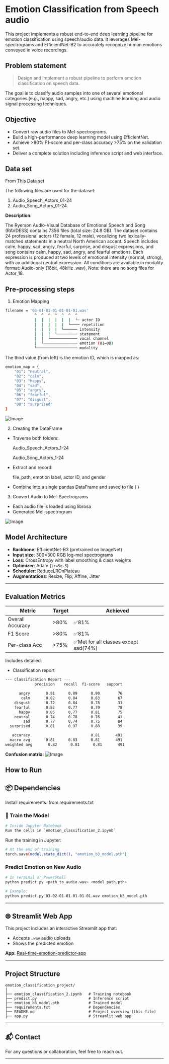 
# Emotion Classification from Speech audio

This project implements a robust end-to-end deep learning pipeline for emotion classification using speech/audio data. It leverages Mel-spectrograms and EfficientNet-B2 to accurately recognize human emotions conveyed in voice recordings.


## Problem statement
> Design and implement a robust pipeline to perform emotion classification on speech data.

The goal is to classify audio samples into one of several emotional categories (e.g., happy, sad, angry, etc.) using machine learning and audio signal processing techniques.

## Objective
- Convert raw audio files to Mel-spectrograms.
- Build a high-performance deep learning model using EfficientNet.
- Achieve >80% F1-score and per-class accuracy >75% on the validation set.
- Deliver a complete solution including inference script and web interface.

## Data set
From [This Data set](https://zenodo.org/records/1188976#.XCx-tc9KhQI)

The following files are used for the  dataset:
1. Audio_Speech_Actors_01-24
2. Audio_Song_Actors_01-24.

**Description:**

The Ryerson Audio-Visual Database of Emotional Speech and Song (RAVDESS) contains 7356 files (total size: 24.8 GB). The dataset contains 24 professional actors (12 female, 12 male), vocalizing two lexically-matched statements in a neutral North American accent. Speech includes calm, happy, sad, angry, fearful, surprise, and disgust expressions, and song contains calm, happy, sad, angry, and fearful emotions. Each expression is produced at two levels of emotional intensity (normal, strong), with an additional neutral expression. All conditions are available in modality format: Audio-only (16bit, 48kHz .wav),  Note: there are no song files for Actor_18.





## Pre-processing steps

1. Emotion Mapping
```bash
filename = '03-01-01-01-01-01-01.wav'
             ^  ^  ^  ^  ^  ^  ^
             |  |  |  |  |  |  └─ actor ID
             |  |  |  |  |  └──── repetition
             |  |  |  |  └────── intensity
             |  |  |  └───────── statement
             |  |  └──────────── vocal channel
             |  └─────────────── emotion (01–08)
             └────────────────── modality

```
The third value (from left) is the emotion ID, which is mapped as:

```bash
emotion_map = {
    "01": "neutral",
    "02": "calm",
    "03": "happy",
    "04": "sad",
    "05": "angry",
    "06": "fearful",
    "07": "disgust",
    "08": "surprised"
}
```

![Image](https://github.com/user-attachments/assets/84c5fe73-d1d8-43b7-93dd-925effefde1f)


2. Creating the DataFrame

- Traverse both folders:

   Audio_Speech_Actors_1-24

   Audio_Song_Actors_1-24

- Extract and record:

  file_path, emotion label, actor ID, and gender

- Combine into a single pandas DataFrame and saved to file ( )

3. Convert Audio to Mel-Spectrograms
- Each audio file is loaded using librosa
- Generated Mel-spectrogram

![Image](https://github.com/user-attachments/assets/748454eb-8938-4c7f-8834-5798d5d7e51a)


## Model Architecture

- **Backbone**: EfficientNet-B3 (pretrained on ImageNet)
- **Input size**: 300×300 RGB log-mel spectrograms
- **Loss**: CrossEntropy with label smoothing & class weights
- **Optimizer**: Adam (`lr=5e-5`)
- **Scheduler**: ReduceLROnPlateau
- **Augmentations**: Resize, Flip, Affine, Jitter

---



## Evaluation Metrics

| Metric          | Target       | Achieved   |
|-----------------|--------------|------------|
| Overall Accuracy| >80%         | ✅81%         |
| F1 Score        | >80%         |  ✅81%       |
| Per-class Acc   | >75%         | ✅Met for all classes except sad(74%) |

Includes detailed:
- Classification report
 ```bash
--- Classification Report ---
              precision    recall  f1-score   support

       angry       0.91      0.89      0.90        76
        calm       0.82      0.84      0.83        67
     disgust       0.72      0.84      0.78        31
     fearful       0.82      0.77      0.79        78
       happy       0.85      0.77      0.81        75
     neutral       0.74      0.78      0.76        41
         sad       0.77      0.74      0.75        84
   surprised       0.81      0.97      0.88        39

    accuracy                           0.81       491
   macro avg       0.81      0.83      0.81       491
weighted avg       0.82      0.81      0.81       491
```
**Confusion matrix:**
![Image](https://github.com/user-attachments/assets/9c47370b-bec8-4203-871d-9fa121f6e70d)


## How to Run
## 📦 Dependencies

Install requirements: from requirements.txt

### 🤖 Train the Model
```bash
# Inside Jupyter Notebook
Run the cells in `emotion_classification_2.ipynb`
```
Run the training in Jupyter:
```bash
# At the end of training
torch.save(model.state_dict(), "emotion_b3_model.pth")
```

### Predict Emotion on New Audio
```bash
# In Terminal or PowerShell
python predict.py <path_to_audio.wav> <model_path.pth>

# Example:
python predict.py 03-02-01-01-01-01-01.wav emotion_b3_model.pth
```
---

## 🌐 Streamlit Web App

This project includes an interactive Streamlit app that:
- Accepts `.wav` audio uploads
- Shows the predicted emotion

**App:**
[Real-time-emotion-predictor-app](https://real-time-emotion-predictor.streamlit.app/)

---

##  Project Structure

```
emotion_classification_project/
│
├── emotion_classification_2.ipynb   # Training notebook
├── predict.py                       # Inference script
├── emotion_b3_model.pth             # Trained model
├── requirements.txt                 # Dependencies
├── README.md                        # Project overview (this file)
├── app.py                           # Streamlit web app
```

---

## 📬 Contact

For any questions or collaboration, feel free to reach out.

---
